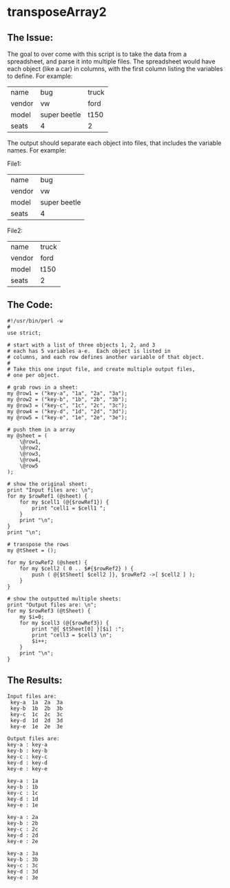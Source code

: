 # transposeArray2

## The Issue:
The goal to over come with this script is to take the data from a spreadsheet, and parse it into multiple files.  The spreadsheet would have each object (like a car) in columns, with the first column listing the variables to define.  For example:
 
 |  |  |  |
 |--|--|--|
 name | bug	 | truck
 vendor	| vw	| ford
 model	| super beetle | t150
 seats	| 4	| 2

The output should separate each object into files, that includes the variable names.  For example: 

File1:

 |  |  |
 |--|--|
 |name | bug|
 vendor |	 vw
 model	 | super beetle
 seats	| 4

File2:

 |  |  |
 |--|--|
 name |  truck
 vendor	| ford
 model	 | t150
 seats	| 2

## The Code:
```
#!/usr/bin/perl -w
#
use strict; 

# start with a list of three objects 1, 2, and 3
# each has 5 variables a-e.  Each object is listed in 
# columns, and each row defines another variable of that object.
#
# Take this one input file, and create multiple output files, 
# one per object.

# grab rows in a sheet: 
my @row1 = ("key-a", "1a", "2a", "3a"); 
my @row2 = ("key-b", "1b", "2b", "3b"); 
my @row3 = ("key-c", "1c", "2c", "3c"); 
my @row4 = ("key-d", "1d", "2d", "3d"); 
my @row5 = ("key-e", "1e", "2e", "3e"); 

# push them in a array
my @sheet = ( 
    \@row1, 
    \@row2, 
    \@row3, 
    \@row4, 
    \@row5 
); 

# show the original sheet:  
print "Input files are: \n"; 
for my $rowRef1 (@sheet) {
    for my $cell1 (@{$rowRef1}) {
        print "cell1 = $cell1 ";
    }
    print "\n";
}
print "\n";

# transpose the rows 
my @tSheet = ();

for my $rowRef2 (@sheet) {
    for my $cell2 ( 0 .. $#{$rowRef2} ) {
        push ( @{$tSheet[ $cell2 ]}, $rowRef2 ->[ $cell2 ] ); 
    }
}

# show the outputted multiple sheets: 
print "Output files are: \n";
for my $rowRef3 (@tSheet) {
    my $i=0;
    for my $cell3 (@{$rowRef3}) {
        print "@{ $tSheet[0] }[$i] :"; 
        print "cell3 = $cell3 \n";
        $i++;
    }
    print "\n";
}
```
## The Results:
```
Input files are:
 key-a  1a  2a  3a
 key-b  1b  2b  3b
 key-c  1c  2c  3c
 key-d  1d  2d  3d
 key-e  1e  2e  3e

Output files are:
key-a : key-a
key-b : key-b
key-c : key-c
key-d : key-d
key-e : key-e

key-a : 1a
key-b : 1b
key-c : 1c
key-d : 1d
key-e : 1e

key-a : 2a
key-b : 2b
key-c : 2c
key-d : 2d
key-e : 2e

key-a : 3a
key-b : 3b
key-c : 3c
key-d : 3d
key-e : 3e
```
